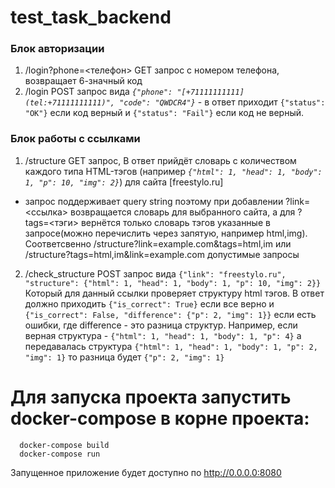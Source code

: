 # test_task_backend

### Блок авторизации

1. /login?phone=<телефон> GET запрос с номером телефона, возвращает 6-значный код
2.  /login POST запрос вида *`{"phone": "[+71111111111](tel:+71111111111)", "code": "QWDCR4"}`* - в ответ приходит `{"status": "OK"}` если код верный и `{"status": "Fail"}` если код не верный. 

### Блок работы с ссылками

1.  /structure GET запрос, В ответ прийдёт словарь с количеством каждого типа HTML-тэгов (например *`{"html": 1, "head": 1, "body": 1, "p": 10, "img": 2}`*) для сайта [freestylo.ru]
- запрос поддерживает query string поэтому при добавлении ?link=<ссылка> возвращается словарь для выбранного сайта, а для ?tags=<тэги> вернётся только словарь тэгов указанные в запросе(можно перечислить через запятую, например html,img). Соответсвенно    /structure?link=example.com&tags=html,im или /structure?tags=html,im&link=example.com допустимые запросы
 
2. /check_structure POST запрос вида  `{"link": "freestylo.ru", "structure": {"html": 1, "head": 1, "body": 1, "p": 10, "img": 2}}` 
Который для данный ссылки проверяет структуру html тэгов. В ответ должно приходить `{"is_correct": True}` если все верно и `{"is_correct": False, "difference": {"p": 2, "img": 1}}`  если есть ошибки, где difference - это разница структур. 
Например, если верная структура - `{"html": 1, "head": 1, "body": 1, "p": 4}` а передавалась структура `{"html": 1, "head": 1, "body": 1, "p": 2, "img": 1}` то разница будет `{"p": 2, "img": 1}`
    
 # Для запуска проекта запустить docker-compose в корне проекта:
      docker-compose build
      docker-compose run 
Запущенное приложение будет доступно по http://0.0.0.0:8080 

